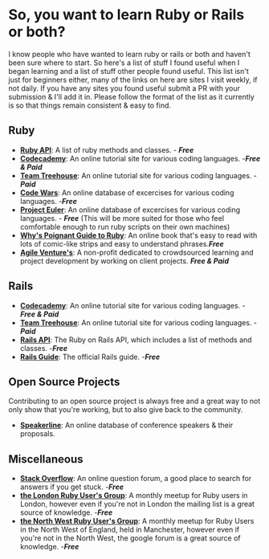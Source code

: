 # So, you want to learn Ruby or Rails or both?

I know people who have wanted to learn ruby or rails or both and haven't been sure where to start. So here's a list of stuff I found useful when I began learning and a list of stuff other people found useful. This list isn't just for beginners either, many of the links on here are sites I visit weekly, if not daily. If you have any sites you found useful submit a PR with your submission & I'll add it in. Please follow the format of the list as it currently is so that things remain consistent & easy to find.

## Ruby
- **[Ruby API](http://ruby-doc.org/core-2.4.0/Method.html)**: A list of ruby methods and classes. - ___Free___
- **[Codecademy](https://codecademy.com)**: An online tutorial site for various coding languages. -___Free & Paid___
- **[Team Treehouse](https://teamtreehouse.com)**: An online tutorial site for various coding languages. -___Paid___
- **[Code Wars](https://www.codewars.com)**: An online database of excercises for various coding languages. -___Free___
- **[Project Euler](https://projecteuler.net)**: An online database of excercises for various coding languages. - ___Free___ (This will be more suited for those who feel comfortable enough to run ruby scripts on their own machines)
- **[Why's Poignant Guide to Ruby](http://poignant.guide/book/)**: An online book that's easy to read with lots of comic-like strips and easy to understand phrases.___Free___
- **[Agile Venture's](http://www.agileventures.org)**: A non-profit dedicated to crowdsourced learning and project development by working on client projects. ***Free & Paid***

## Rails
- **[Codecademy](https://codecademy.com)**: An online tutorial site for various coding languages. - ___Free & Paid___ 
- **[Team Treehouse](https://teamtreehouse.com)**: An online tutorial site for various coding languages. - ___Paid___ 
- **[Rails API](http://api.rubyonrails.org)**: The Ruby on Rails API, which includes a list of methods and classes. -___Free___ 
- **[Rails Guide](http://guides.rubyonrails.org)**: The official Rails guide. -___Free___ 

## Open Source Projects
Contributing to an open source project is always free and a great way to not only show that you're working, but to also give back to the community.

- **[Speakerline](https://github.com/nodunayo/speakerline)**: An online database of conference speakers & their proposals.

## Miscellaneous
- **[Stack Overflow](https://stackoverflow.com)**: An online question forum, a good place to search for answers if you get stuck. -___Free___
- **[the London Ruby User's Group](http://lrug.org)**: A monthly meetup for Ruby users in London, however even if you're not in London the mailing list is a great source of knowledge. -___Free___ 
- **[the North West Ruby User's Group](https://groups.google.com/forum/#!forum/nwrug-members)**: A monthly meetup for Ruby Users in the North West of England, held in Manchester, however even if you're not in the North West, the google forum is a great source of knowledge. -___Free___ 
